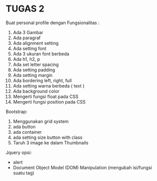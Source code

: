 # TUGAS 2

Buat personal profile dengan Fungsionalitas :

1. Ada 3 Gambar
2. Ada paragraf
3. Ada alignment setting
4. Ada setting font
5. Ada 3 ukuran font berbeda
6. Ada h1, h2, p
7. Ada set letter spacing
8. Ada setting padding
9. Ada setting margin
10. Ada bordering left, right, full
11. Ada setting warna berbeda ( text )
12. Ada background color
13. Mengerti fungsi float pada CSS
14. Mengerti fungsi position pada CSS

Bootstrap:
1. Menggunakan grid system
2. ada button
3. ada container
4. ada setting size button with class
5. Taruh 3 image ke dalam Thumbnails

Jquery
opsi:
* alert
* Document Object Model (DOM) Manipulation (mengubah isi/fungsi suatu tag)
